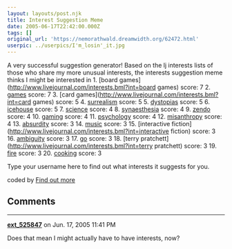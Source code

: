```yaml
---
layout: layouts/post.njk
title: Interest Suggestion Meme
date: 2005-06-17T22:42:00.000Z
tags: []
original_url: 'https://nemorathwald.dreamwidth.org/62472.html'
userpic: ../userpics/I'm_losin'_it.jpg
---
```

A very successful suggestion generator! Based on the lj interests lists of those who share my more unusual interests, the interests suggestion meme thinks I might be interested in 1. [board games](http://www.livejournal.com/interests.bml?int=board games) score: 7 2. [games](http://www.livejournal.com/interests.bml?int=games) score: 7 3. [card games](http://www.livejournal.com/interests.bml?int=card games) score: 5 4. [surrealism](http://www.livejournal.com/interests.bml?int=surrealism) score: 5 5. [dystopias](http://www.livejournal.com/interests.bml?int=dystopias) score: 5 6. [icehouse](http://www.livejournal.com/interests.bml?int=icehouse) score: 5 7. [science](http://www.livejournal.com/interests.bml?int=science) score: 4 8. [synaesthesia](http://www.livejournal.com/interests.bml?int=synaesthesia) score: 4 9. [zendo](http://www.livejournal.com/interests.bml?int=zendo) score: 4 10. [gaming](http://www.livejournal.com/interests.bml?int=gaming) score: 4 11. [psychology](http://www.livejournal.com/interests.bml?int=psychology) score: 4 12. [misanthropy](http://www.livejournal.com/interests.bml?int=misanthropy) score: 4 13. [absurdity](http://www.livejournal.com/interests.bml?int=absurdity) score: 3 14. [music](http://www.livejournal.com/interests.bml?int=music) score: 3 15. [interactive fiction](http://www.livejournal.com/interests.bml?int=interactive fiction) score: 3 16. [ambiguity](http://www.livejournal.com/interests.bml?int=ambiguity) score: 3 17. [go](http://www.livejournal.com/interests.bml?int=go) score: 3 18. [terry pratchett](http://www.livejournal.com/interests.bml?int=terry pratchett) score: 3 19. [fire](http://www.livejournal.com/interests.bml?int=fire) score: 3 20. [cooking](http://www.livejournal.com/interests.bml?int=cooking) score: 3

Type your username here to find out what interests it suggests for you. 

coded by [Find out more](http://www.livejournal.com/users/ixwin/101785.html?#cutid1)

## Comments

---

**[ext_525847](https://www.dreamwidth.org/users/ext_525847)** on Jun. 17, 2005 11:41 PM

Does that mean I might actually have to have interests, now?
